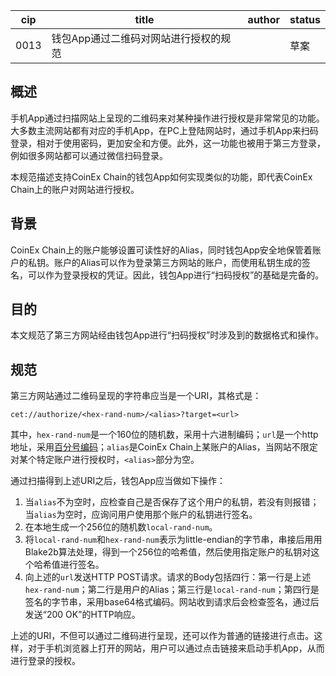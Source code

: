 | cip  | title                                 | author | status |
| ---- | ------------------------------------- | ------ | ------ |
| 0013 | 钱包App通过二维码对网站进行授权的规范 |        | 草案   |

## 概述

手机App通过扫描网站上呈现的二维码来对某种操作进行授权是非常常见的功能。大多数主流网站都有对应的手机App，在PC上登陆网站时，通过手机App来扫码登录，相对于使用密码，更加安全和方便。此外，这一功能也被用于第三方登录，例如很多网站都可以通过微信扫码登录。

本规范描述支持CoinEx Chain的钱包App如何实现类似的功能，即代表CoinEx Chain上的账户对网站进行授权。

## 背景

CoinEx Chain上的账户能够设置可读性好的Alias，同时钱包App安全地保管着账户的私钥。账户的Alias可以作为登录第三方网站的账户，而使用私钥生成的签名，可以作为登录授权的凭证。因此，钱包App进行“扫码授权”的基础是完备的。

## 目的

本文规范了第三方网站经由钱包App进行“扫码授权”时涉及到的数据格式和操作。

## 规范

第三方网站通过二维码呈现的字符串应当是一个URI，其格式是：

```
cet://authorize/<hex-rand-num>/<alias>?target=<url>
```

其中，`hex-rand-num`是一个160位的随机数，采用十六进制编码；`url`是一个http地址，采用[百分号编码](https://en.wikipedia.org/wiki/Percent-encoding)；`alias`是CoinEx Chain上某账户的Alias，当网站不限定对某个特定账户进行授权时，`<alias>`部分为空。

通过扫描得到上述URI之后，钱包App应当做如下操作：

1. 当`alias`不为空时，应检查自己是否保存了这个用户的私钥，若没有则报错；当`alias`为空时，应询问用户使用那个账户的私钥进行签名。
2. 在本地生成一个256位的随机数`local-rand-num`。
3. 将`local-rand-num`和`hex-rand-num`表示为little-endian的字节串，串接后用用Blake2b算法处理，得到一个256位的哈希值，然后使用指定账户的私钥对这个哈希值进行签名。
4. 向上述的`url`发送HTTP POST请求。请求的Body包括四行：第一行是上述`hex-rand-num`；第二行是用户的Alias；第三行是`local-rand-num`；第四行是签名的字节串，采用base64格式编码。网站收到请求后会检查签名，通过后发送“200 OK”的HTTP响应。

上述的URI，不但可以通过二维码进行呈现，还可以作为普通的链接进行点击。这样，对于手机浏览器上打开的网站，用户可以通过点击链接来启动手机App，从而进行登录的授权。